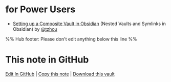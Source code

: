 # for Power Users

- [Setting up a Composite Vault in Obsidian](https://publish.obsidian.md/napkinium/Ideas/Setting+up+a+Composite+Vault+in+Obsidian) (Nested Vaults and Symlinks in Obsidian) by [@tzhou](https://github.com/tzhouhc)

%% Hub footer: Please don't edit anything below this line %%

# This note in GitHub

<span class="git-footer">[Edit In GitHub](https://github.dev/obsidian-community/obsidian-hub/blob/main/04%20-%20Guides%2C%20Workflows%2C%20%26%20Courses/for%20Power%20Users.md "git-hub-edit-note") | [Copy this note](https://raw.githubusercontent.com/obsidian-community/obsidian-hub/main/04%20-%20Guides%2C%20Workflows%2C%20%26%20Courses/for%20Power%20Users.md "git-hub-copy-note") | [Download this vault](https://github.com/obsidian-community/obsidian-hub/archive/refs/heads/main.zip "git-hub-download-vault") </span>
